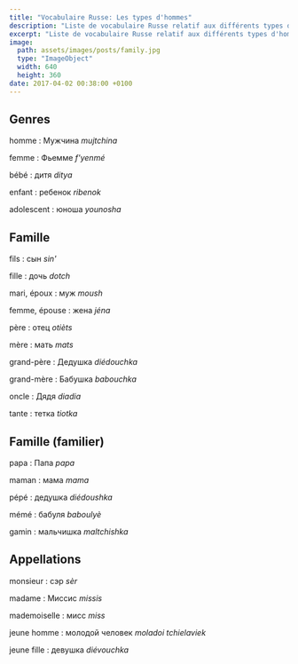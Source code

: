 ```yaml
---
title: "Vocabulaire Russe: Les types d'hommes"
description: "Liste de vocabulaire Russe relatif aux différents types d'homme et à la famille."
excerpt: "Liste de vocabulaire Russe relatif aux différents types d'homme et à la famille."
image:
  path: assets/images/posts/family.jpg
  type: "ImageObject"
  width: 640
  height: 360
date: 2017-04-02 00:38:00 +0100
---
```


## Genres

homme
: Мужчина
*mujtchina*

femme
: Фьемме
*f'yenmé*

bébé
: дитя
*ditya*

enfant
: ребенок
*ribenok*

adolescent
: юноша
*younosha*


## Famille

fils
: сын
*sin'*

fille
: дочь
*dotch*

mari, époux
: муж
*moush*

femme, épouse
: жена
*jéna*

père
: отец
*otièts*

mère
: мать
*mats*

grand-père
: Дедушка
*diédouchka*

grand-mère
: Бабушка
*babouchka*

oncle
: Дядя
*diadia*

tante
: тетка
*tiotka*


## Famille (familier)

papa
: Папа
*papa*

maman
: мама
*mama*

pépé
: дедушка
*diédoushka*

mémé
: бабуля
*baboulyè*

gamin
: мальчишка
*maltchishka*


## Appellations

monsieur
: сэр
*sèr*

madame
: Миссис
*missis*

mademoiselle
: мисс
*miss*

jeune homme
: молодой человек
*moladoi tchielaviek*

jeune fille
: девушка
*diévouchka*
